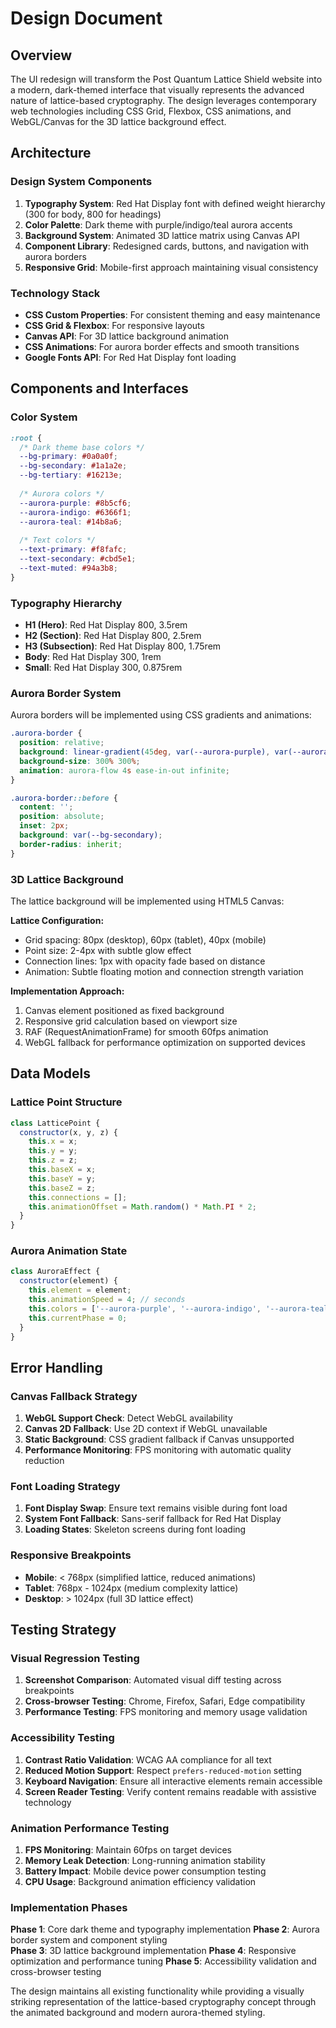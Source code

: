 # Design Document

## Overview

The UI redesign will transform the Post Quantum Lattice Shield website into a modern, dark-themed interface that visually represents the advanced nature of lattice-based cryptography. The design leverages contemporary web technologies including CSS Grid, Flexbox, CSS animations, and WebGL/Canvas for the 3D lattice background effect.

## Architecture

### Design System Components

1. **Typography System**: Red Hat Display font with defined weight hierarchy (300 for body, 800 for headings)
2. **Color Palette**: Dark theme with purple/indigo/teal aurora accents
3. **Background System**: Animated 3D lattice matrix using Canvas API
4. **Component Library**: Redesigned cards, buttons, and navigation with aurora borders
5. **Responsive Grid**: Mobile-first approach maintaining visual consistency

### Technology Stack

- **CSS Custom Properties**: For consistent theming and easy maintenance
- **CSS Grid & Flexbox**: For responsive layouts
- **Canvas API**: For 3D lattice background animation
- **CSS Animations**: For aurora border effects and smooth transitions
- **Google Fonts API**: For Red Hat Display font loading

## Components and Interfaces

### Color System

```css
:root {
  /* Dark theme base colors */
  --bg-primary: #0a0a0f;
  --bg-secondary: #1a1a2e;
  --bg-tertiary: #16213e;
  
  /* Aurora colors */
  --aurora-purple: #8b5cf6;
  --aurora-indigo: #6366f1;
  --aurora-teal: #14b8a6;
  
  /* Text colors */
  --text-primary: #f8fafc;
  --text-secondary: #cbd5e1;
  --text-muted: #94a3b8;
}
```

### Typography Hierarchy

- **H1 (Hero)**: Red Hat Display 800, 3.5rem
- **H2 (Section)**: Red Hat Display 800, 2.5rem  
- **H3 (Subsection)**: Red Hat Display 800, 1.75rem
- **Body**: Red Hat Display 300, 1rem
- **Small**: Red Hat Display 300, 0.875rem

### Aurora Border System

Aurora borders will be implemented using CSS gradients and animations:

```css
.aurora-border {
  position: relative;
  background: linear-gradient(45deg, var(--aurora-purple), var(--aurora-indigo), var(--aurora-teal));
  background-size: 300% 300%;
  animation: aurora-flow 4s ease-in-out infinite;
}

.aurora-border::before {
  content: '';
  position: absolute;
  inset: 2px;
  background: var(--bg-secondary);
  border-radius: inherit;
}
```

### 3D Lattice Background

The lattice background will be implemented using HTML5 Canvas:

**Lattice Configuration:**
- Grid spacing: 80px (desktop), 60px (tablet), 40px (mobile)
- Point size: 2-4px with subtle glow effect
- Connection lines: 1px with opacity fade based on distance
- Animation: Subtle floating motion and connection strength variation

**Implementation Approach:**
1. Canvas element positioned as fixed background
2. Responsive grid calculation based on viewport size
3. RAF (RequestAnimationFrame) for smooth 60fps animation
4. WebGL fallback for performance optimization on supported devices

## Data Models

### Lattice Point Structure

```javascript
class LatticePoint {
  constructor(x, y, z) {
    this.x = x;
    this.y = y;
    this.z = z;
    this.baseX = x;
    this.baseY = y;
    this.baseZ = z;
    this.connections = [];
    this.animationOffset = Math.random() * Math.PI * 2;
  }
}
```

### Aurora Animation State

```javascript
class AuroraEffect {
  constructor(element) {
    this.element = element;
    this.animationSpeed = 4; // seconds
    this.colors = ['--aurora-purple', '--aurora-indigo', '--aurora-teal'];
    this.currentPhase = 0;
  }
}
```

## Error Handling

### Canvas Fallback Strategy

1. **WebGL Support Check**: Detect WebGL availability
2. **Canvas 2D Fallback**: Use 2D context if WebGL unavailable
3. **Static Background**: CSS gradient fallback if Canvas unsupported
4. **Performance Monitoring**: FPS monitoring with automatic quality reduction

### Font Loading Strategy

1. **Font Display Swap**: Ensure text remains visible during font load
2. **System Font Fallback**: Sans-serif fallback for Red Hat Display
3. **Loading States**: Skeleton screens during font loading

### Responsive Breakpoints

- **Mobile**: < 768px (simplified lattice, reduced animations)
- **Tablet**: 768px - 1024px (medium complexity lattice)
- **Desktop**: > 1024px (full 3D lattice effect)

## Testing Strategy

### Visual Regression Testing

1. **Screenshot Comparison**: Automated visual diff testing across breakpoints
2. **Cross-browser Testing**: Chrome, Firefox, Safari, Edge compatibility
3. **Performance Testing**: FPS monitoring and memory usage validation

### Accessibility Testing

1. **Contrast Ratio Validation**: WCAG AA compliance for all text
2. **Reduced Motion Support**: Respect `prefers-reduced-motion` setting
3. **Keyboard Navigation**: Ensure all interactive elements remain accessible
4. **Screen Reader Testing**: Verify content remains readable with assistive technology

### Animation Performance Testing

1. **FPS Monitoring**: Maintain 60fps on target devices
2. **Memory Leak Detection**: Long-running animation stability
3. **Battery Impact**: Mobile device power consumption testing
4. **CPU Usage**: Background animation efficiency validation

### Implementation Phases

**Phase 1**: Core dark theme and typography implementation
**Phase 2**: Aurora border system and component styling  
**Phase 3**: 3D lattice background implementation
**Phase 4**: Responsive optimization and performance tuning
**Phase 5**: Accessibility validation and cross-browser testing

The design maintains all existing functionality while providing a visually striking representation of the lattice-based cryptography concept through the animated background and modern aurora-themed styling.